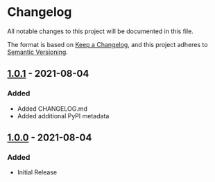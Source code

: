 # Changelog
All notable changes to this project will be documented in this file.

The format is based on [Keep a Changelog](https://keepachangelog.com/en/1.0.0/),
and this project adheres to [Semantic Versioning](https://semver.org/spec/v2.0.0.html).

## [1.0.1] - 2021-08-04
### Added
* Added CHANGELOG.md
* Added additional PyPI metadata

## [1.0.0] - 2021-08-04
### Added
* Initial Release

[1.0.1]: https://github.com/agsimmons/datpack-update/compare/v1.0.0...v1.0.1
[1.0.0]: https://github.com/agsimmons/datpack-update/releases/tag/v1.0.0
